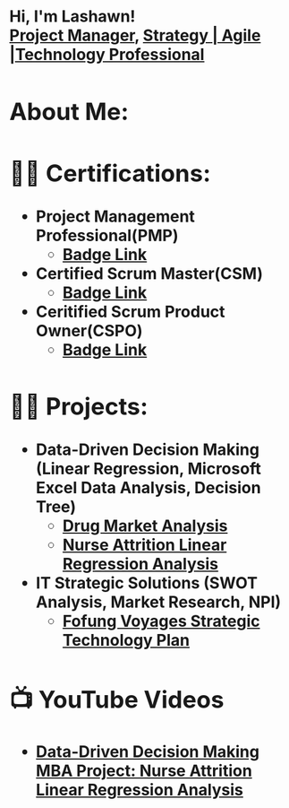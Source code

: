 <h1>Hi, I'm Lashawn! <br/><a href="https://github.com/LashawnFofung">Project Manager</a>, <a href="https://www.linkedin.com/in/lashawnfofung/">Strategy | Agile |Technology Professional</a><a/h1>

<h2> About Me:</h2>


<h2>👨‍💻 Certifications:</h2>

- <b> Project Management Professional(PMP)</b>
  - [Badge Link](https://www.credly.com/badges/069386a1-7007-40f8-9773-f308e59e06db/public_url) <b>
- <b> Certified Scrum Master(CSM)</b>
  - [Badge Link](https://badgecert.com/bc/html/groupbadges.html?k=NWR6TmMzUVRUbElJeVZ5c0RnclVnems0cTkybW0yb2Q) <b>
- <b> Ceritified Scrum Product Owner(CSPO)</b>
  - [Badge Link](https://badgecert.com/bc/html/groupbadges.html?k=NWR6TmMzUVRUbElJeVZ5c0RnclVnems0cTkybW0yb2Q) <b>



<h2>👨‍💻 Projects:</h2>

- <b> Data-Driven Decision Making (Linear Regression, Microsoft Excel Data Analysis, Decision Tree)</b>
  - [Drug Market Analysis](https://github.com/LashawnFofung/Drug-Market-Analysis)
  - [Nurse Attrition Linear Regression Analysis](https://github.com/LashawnFofung/Nurse-Attrition-Linear-Regression-Analysis)
- <b> IT Strategic Solutions (SWOT Analysis, Market Research, NPI)</b>
  - [Fofung Voyages Strategic Technology Plan](https://github.com/LashawnFofung/Fofung-Voyages-Strategic-Technology-Plan) <b>
  

<h2>📺 YouTube Videos</h2>

- [Data-Driven Decision Making MBA Project: Nurse Attrition Linear Regression Analysis](https://youtu.be/mEK-_1xrKpA?si=5VsE73RqBc0Yh_8Z)
  
